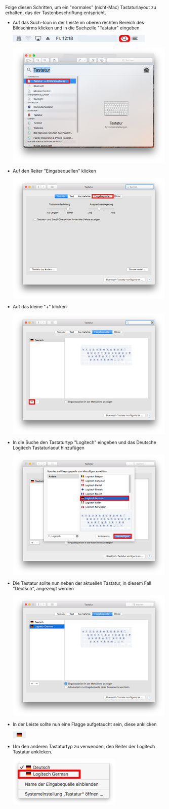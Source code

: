Folge diesen Schritten, um ein "normales" (nicht-Mac) Tastaturlayout zu erhalten, das der Tastenbeschriftung entspricht.

* Auf das Such-Icon in der Leiste im oberen rechten Bereich des Bildschirms klicken und in die Suchzeile "Tastatur" eingeben

  ![Suchen.png](../../img/article_keyboard_Suchen.png)

  ![Tastatur_suche.png](../../img/article_keyboard_Tastatur_suche.png)


* Auf den Reiter "Eingabequellen" klicken

	![Eingabe.png](../../img/article_keyboard_Eingabe.png)

* Auf das kleine "\+" klicken

	![auswahl.png](../../img/article_keyboard_auswahl.png)

* In die Suche den Tastaturtyp "Logitech" eingeben und das Deutsche Logitech Tastaturlaout hinzufügen

	![beispiel.png](../../img/article_keyboard_beispiel.png)

* Die Tastatur sollte nun neben der aktuellen Tastatur, in diesem Fall "Deutsch", angezeigt werden

	![beispiel1.png](../../img/article_keyboard_beispiel1.png)

* In der Leiste sollte nun eine Flagge aufgetaucht sein, diese anklicken

	![beispiel2.png](../../img/article_keyboard_beispiel2.png)

* Um den anderen Tastaturtyp zu verwenden, den Reiter der Logitech Tastatur anklicken.

	![beispiel3.png](../../img/article_keyboard_beispiel3.png)



